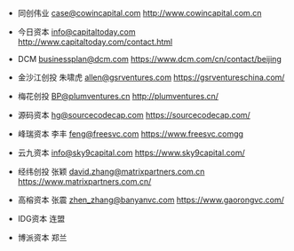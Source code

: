 - 同创伟业    case@cowincapital.com                      http://www.cowincapital.com.cn

- 今日资本    info@capitaltoday.com                      http://www.capitaltoday.com/contact.html
- DCM         businessplan@dcm.com                       https://www.dcm.com/cn/contact/beijing
 
- 金沙江创投  朱啸虎 allen@gsrventures.com               https://gsrventureschina.com/
- 梅花创投    BP@plumventures.cn                         http://plumventures.cn/ 
 
- 源码资本    hg@sourcecodecap.com                       https://sourcecodecap.com/
- 峰瑞资本    李丰 feng@freesvc.com                      https://www.freesvc.comgg
 
- 云九资本    info@sky9capital.com                       https://www.sky9capital.com/
- 经纬创投    张颖 david.zhang@matrixpartners.com.cn     https://www.matrixpartners.com.cn/
 
- 高榕资本    张震 zhen_zhang@banyanvc.com               https://www.gaorongvc.com/
- IDG资本     连盟
- 博派资本    郑兰

